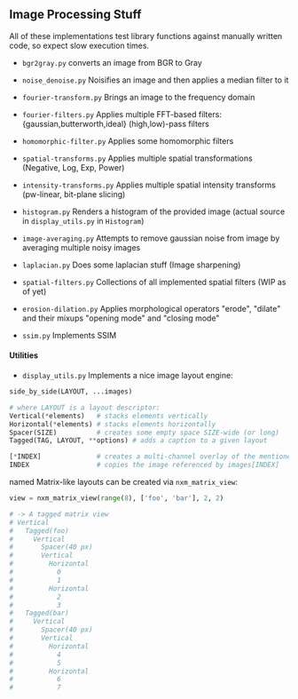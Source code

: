 ## Image Processing Stuff

All of these implementations test library functions against manually written code, so expect slow execution times.

- `bgr2gray.py`
converts an image from BGR to Gray

- `noise_denoise.py`
Noisifies an image and then applies a median filter to it

- `fourier-transform.py`
Brings an image to the frequency domain

- `fourier-filters.py`
Applies multiple FFT-based filters: {gaussian,butterworth,ideal} (high,low)-pass filters

- `homomorphic-filter.py`
Applies some homomorphic filters

- `spatial-transforms.py`
Applies multiple spatial transformations (Negative, Log, Exp, Power)

- `intensity-transforms.py`
Applies multiple spatial intensity transforms (pw-linear, bit-plane slicing)

- `histogram.py`
Renders a histogram of the provided image (actual source in `display_utils.py` in `Histogram`)

- `image-averaging.py`
Attempts to remove gaussian noise from image by averaging multiple noisy images

- `laplacian.py`
Does some laplacian stuff (Image sharpening)

- `spatial-filters.py`
Collections of all implemented spatial filters (WIP as of yet)

- `erosion-dilation.py`
Applies morphological operators "erode", "dilate" and their mixups "opening mode" and "closing mode"

- `ssim.py`
Implements SSIM

#### Utilities

- `display_utils.py`
Implements a nice image layout engine:
```py
side_by_side(LAYOUT, ...images)

# where LAYOUT is a layout descriptor:
Vertical(*elements)   # stacks elements vertically
Horizontal(*elements) # stacks elements horizontally
Spacer(SIZE)          # creates some empty space SIZE-wide (or long)
Tagged(TAG, LAYOUT, **options) # adds a caption to a given layout

[*INDEX]              # creates a multi-channel overlay of the mentioned indices
INDEX                 # copies the image referenced by images[INDEX]
```

named Matrix-like layouts can be created via `nxm_matrix_view`:
```py
view = nxm_matrix_view(range(8), ['foo', 'bar'], 2, 2)

# -> A tagged matrix view
# Vertical
#   Tagged(foo)
#     Vertical
#       Spacer(40 px)
#       Vertical
#         Horizontal
#           0
#           1
#         Horizontal
#           2
#           3
#   Tagged(bar)
#     Vertical
#       Spacer(40 px)
#       Vertical
#         Horizontal
#           4
#           5
#         Horizontal
#           6
#           7
```

